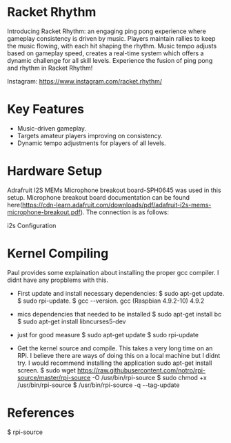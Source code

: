 # Racket Rhythm
Introducing Racket Rhythm: an engaging ping pong experience where gameplay consistency is driven by music. Players maintain rallies to keep the music flowing, with each hit shaping the rhythm. Music tempo adjusts based on gameplay speed, creates a real-time system which offers a dynamic challenge for all skill levels. Experience the fusion of ping pong and rhythm in Racket Rhythm!

Instagram: https://www.instagram.com/racket.rhythm/

# Key Features
* Music-driven gameplay.
* Targets amateur players improving on consistency.
* Dynamic tempo adjustments for players of all levels.

# Hardware Setup
Adrafruit I2S MEMs Microphone breakout board-SPH0645 was used in this setup. 
Microphone breakout board documentation can be found here(https://cdn-learn.adafruit.com/downloads/pdf/adafruit-i2s-mems-microphone-breakout.pdf). The connection is as follows:




i2s Configuration

# Kernel Compiling
Paul provides some explaination about installing the proper gcc compiler. I didnt have any propblems with this.

* First update and install necessary dependencies:
  $ sudo apt-get update.
  $ sudo rpi-update.
  $ gcc --version.
  gcc (Raspbian 4.9.2-10) 4.9.2
  
* mics dependencies that needed to be installed
  $ sudo apt-get install bc
  $ sudo apt-get install libncurses5-dev
  
* just for good measure
  $ sudo apt-get update
  $ sudo rpi-update

* Get the kernel source and compile. This takes a very long time on an RPi. I believe there are ways of doing this on a local machine but I didnt try. I would recommend installing the application sudo apt-get install screen.
  $ sudo wget https://raw.githubusercontent.com/notro/rpi-source/master/rpi-source -O /usr/bin/rpi-source
  $ sudo chmod +x /usr/bin/rpi-source
  $ /usr/bin/rpi-source -q --tag-update

# References

  $ rpi-source


  
